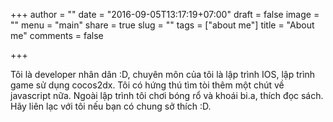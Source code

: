 +++
author = ""
date = "2016-09-05T13:17:19+07:00"
draft = false
image = ""
menu = "main"
share = true
slug = ""
tags = ["about me"]
title = "About me"
comments = false

+++

Tôi là developer nhân dân :D, chuyên môn của tôi là lập trình IOS, lập trình game sử dụng cocos2dx. Tôi có hứng thú tìm tòi thêm một chút về javascript nữa. Ngoài lập trình tôi chơi bóng rổ và khoái bi.a, thích đọc sách. Hãy liên lạc với tôi nếu bạn có chung sở thích :D.

